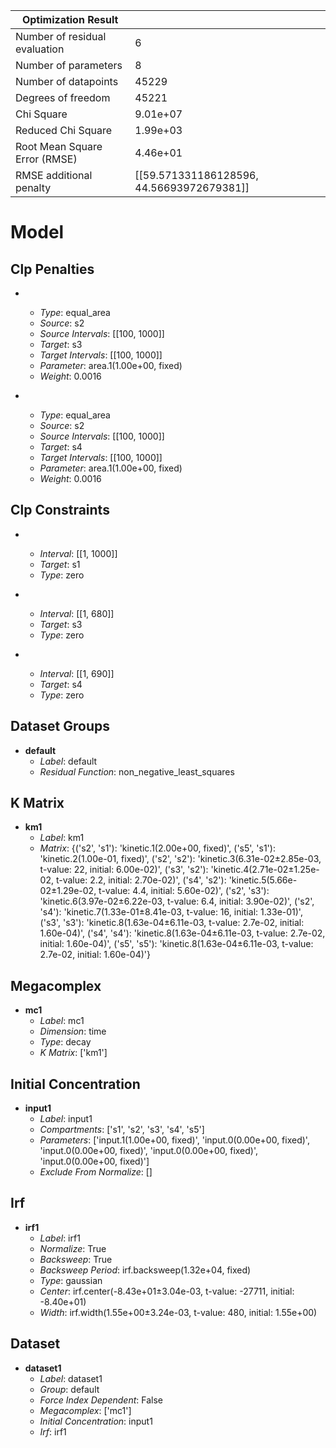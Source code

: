 | Optimization Result           |                                           |
|-------------------------------|-------------------------------------------|
| Number of residual evaluation | 6                                         |
| Number of parameters          | 8                                         |
| Number of datapoints          | 45229                                     |
| Degrees of freedom            | 45221                                     |
| Chi Square                    | 9.01e+07                                  |
| Reduced Chi Square            | 1.99e+03                                  |
| Root Mean Square Error (RMSE) | 4.46e+01                                  |
| RMSE additional penalty       | [[59.571331186128596, 44.56693972679381]] |

# Model

## Clp Penalties

- **&nbsp;**
  - _Type_: equal_area
  - _Source_: s2
  - _Source Intervals_: [[100, 1000]]
  - _Target_: s3
  - _Target Intervals_: [[100, 1000]]
  - _Parameter_: area.1(1.00e+00, fixed)
  - _Weight_: 0.0016

- **&nbsp;**
  - _Type_: equal_area
  - _Source_: s2
  - _Source Intervals_: [[100, 1000]]
  - _Target_: s4
  - _Target Intervals_: [[100, 1000]]
  - _Parameter_: area.1(1.00e+00, fixed)
  - _Weight_: 0.0016


## Clp Constraints

- **&nbsp;**
  - _Interval_: [[1, 1000]]
  - _Target_: s1
  - _Type_: zero

- **&nbsp;**
  - _Interval_: [[1, 680]]
  - _Target_: s3
  - _Type_: zero

- **&nbsp;**
  - _Interval_: [[1, 690]]
  - _Target_: s4
  - _Type_: zero


## Dataset Groups

- **default**
  - _Label_: default
  - _Residual Function_: non_negative_least_squares


## K Matrix

- **km1**
  - _Label_: km1
  - _Matrix_: {('s2', 's1'): 'kinetic.1(2.00e+00, fixed)', ('s5', 's1'): 'kinetic.2(1.00e-01, fixed)', ('s2', 's2'): 'kinetic.3(6.31e-02±2.85e-03, t-value: 22, initial: 6.00e-02)', ('s3', 's2'): 'kinetic.4(2.71e-02±1.25e-02, t-value: 2.2, initial: 2.70e-02)', ('s4', 's2'): 'kinetic.5(5.66e-02±1.29e-02, t-value: 4.4, initial: 5.60e-02)', ('s2', 's3'): 'kinetic.6(3.97e-02±6.22e-03, t-value: 6.4, initial: 3.90e-02)', ('s2', 's4'): 'kinetic.7(1.33e-01±8.41e-03, t-value: 16, initial: 1.33e-01)', ('s3', 's3'): 'kinetic.8(1.63e-04±6.11e-03, t-value: 2.7e-02, initial: 1.60e-04)', ('s4', 's4'): 'kinetic.8(1.63e-04±6.11e-03, t-value: 2.7e-02, initial: 1.60e-04)', ('s5', 's5'): 'kinetic.8(1.63e-04±6.11e-03, t-value: 2.7e-02, initial: 1.60e-04)'}


## Megacomplex

- **mc1**
  - _Label_: mc1
  - _Dimension_: time
  - _Type_: decay
  - _K Matrix_: ['km1']


## Initial Concentration

- **input1**
  - _Label_: input1
  - _Compartments_: ['s1', 's2', 's3', 's4', 's5']
  - _Parameters_: ['input.1(1.00e+00, fixed)', 'input.0(0.00e+00, fixed)', 'input.0(0.00e+00, fixed)', 'input.0(0.00e+00, fixed)', 'input.0(0.00e+00, fixed)']
  - _Exclude From Normalize_: []


## Irf

- **irf1**
  - _Label_: irf1
  - _Normalize_: True
  - _Backsweep_: True
  - _Backsweep Period_: irf.backsweep(1.32e+04, fixed)
  - _Type_: gaussian
  - _Center_: irf.center(-8.43e+01±3.04e-03, t-value: -27711, initial: -8.40e+01)
  - _Width_: irf.width(1.55e+00±3.24e-03, t-value: 480, initial: 1.55e+00)


## Dataset

- **dataset1**
  - _Label_: dataset1
  - _Group_: default
  - _Force Index Dependent_: False
  - _Megacomplex_: ['mc1']
  - _Initial Concentration_: input1
  - _Irf_: irf1


